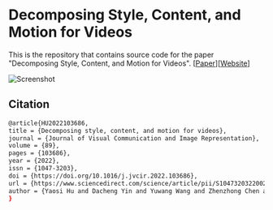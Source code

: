 # Decomposing Style, Content, and Motion for Videos

This is the repository that contains source code for the paper "Decomposing Style, Content, and Motion for Videos". [[Paper](https://doi.org/10.1016/j.jvcir.2022.103686)][[Website](https://youncy-hu.github.io/SyCoMo/)]
 
![Screenshot](assets/teaser.gif)

## Citation
```bash
@article{HU2022103686,
title = {Decomposing style, content, and motion for videos},
journal = {Journal of Visual Communication and Image Representation},
volume = {89},
pages = {103686},
year = {2022},
issn = {1047-3203},
doi = {https://doi.org/10.1016/j.jvcir.2022.103686},
url = {https://www.sciencedirect.com/science/article/pii/S1047320322002061},
author = {Yaosi Hu and Dacheng Yin and Yuwang Wang and Zhenzhong Chen and Chong Luo}
}
```


